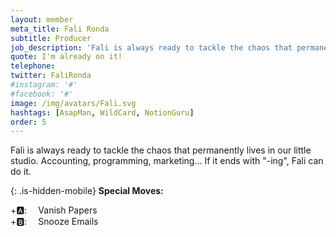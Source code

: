 ```yaml
---
layout: member
meta_title: Fali Ronda
subtitle: Producer
job_description: 'Fali is always ready to tackle the chaos that permanently lives in our little studio. Accounting, programming, marketing... If it ends with "-ing", Fali can do it.'
quote: I'm already on it!
telephone:
twitter: FaliRonda
#instagram: '#'
#facebook: '#'
image: /img/avatars/Fali.svg
hashtags: [AsapMan, WildCard, NotionGuru]
order: 5
---
```


Fali is always ready to tackle the chaos that permanently lives in our little studio. Accounting, programming, marketing... If it ends with "-ing", Fali can do it.

{: .is-hidden-mobile}
**Special Moves:**

<div class="has-text-left is-hidden-mobile">
    <i class="fas fa-arrow-down" style="transform: rotateZ(-0deg);"></i>
    <i class="fas fa-arrow-down" style="transform: rotateZ(-90deg);"></i>
    <i class="fas fa-arrow-down" style="transform: rotateZ(-180deg);"></i>
    <i class="fas fa-arrow-down" style="transform: rotateZ(-270deg);"></i>
    +🅰: &emsp;Vanish Papers
</div>

<div class="has-text-left is-hidden-mobile">
    <i class="fas fa-arrow-left"></i>
    <i class="fas fa-arrow-left"></i>
    <i class="fas fa-arrow-right"></i>
    <i class="fas fa-arrow-right"></i>
    +🅱: &emsp;Snooze Emails
</div>
